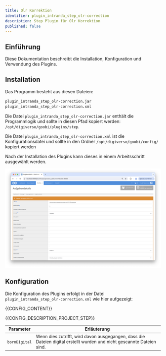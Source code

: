 ```yaml
---
title: Olr Korrektion
identifier: plugin_intranda_step_olr-correction
description: Step Plugin für Olr Korrektion
published: false
---
```


## Einführung
Diese Dokumentation beschreibt die Installation, Konfiguration und Verwendung des Plugins.

## Installation
Das Programm besteht aus diesen Dateien:

``` bash
plugin_intranda_step_olr-correction.jar
plugin_intranda_step_olr-correction.xml
```

Die Datei `plugin_intranda_step_olr-correction.jar` enthält die Programmlogik und sollte in diesen Pfad kopiert werden: `/opt/digiverso/goobi/plugins/step`.

Die Datei `plugin_intranda_step_olr-correction.xml` ist die Konfigurationsdatei und sollte in den Ordner `/opt/digiverso/goobi/config/` kopiert werden

Nach der Installation des Plugins kann dieses in einem Arbeitsschritt ausgewählt werden.

![Konfiguration des Arbeitsschrittes zur Verwendung des Plugins](screen1_de.png)

## Konfiguration
Die Konfiguration des Plugins erfolgt in der Datei `plugin_intranda_step_olr-correction.xml` wie hier aufgezeigt:

{{CONFIG_CONTENT}}

{{CONFIG_DESCRIPTION_PROJECT_STEP}}

Parameter               | Erläuterung
------------------------|------------------------------------
`bornDigital`| Wenn dies zutrifft, wird davon ausgegangen, dass die Dateien digital erstellt wurden und nicht gescannte Dateien sind. |
